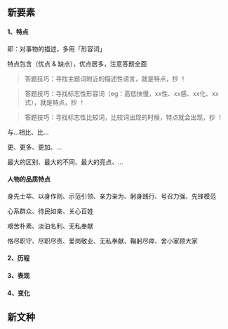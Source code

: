 ## 新要素

#### 1、特点

即：对事物的描述，多用「形容词」

特点包含（优点 & 缺点），优点居多，注意答题全面

> 答题技巧：寻找主题词附近的描述性语言，就是特点，抄 ！

> 答题技巧：寻找标志性形容词（eg：高低快慢，xx性、xx感、xx化、xx式），就是特点，抄 ！

> 答题技巧：寻找标志性比较词，比较词出现的时候，特点就会出现，抄 ！

与...相比、比...

更、更多、更加、...

最大的区别、最大的不同、最大的亮点、...

#### 人物的品质特点

身先士卒、以身作则、示范引领、亲力亲为、躬身践行、号召力强、先锋模范

心系群众、待民如亲、关心百姓

艰苦朴素、淡泊名利、无私奉献

恪尽职守、尽职尽责、爱岗敬业、无私奉献、鞠躬尽瘁、舍小家顾大家

#### 2、历程



#### 3、表现



#### 4、变化







## 新文种




